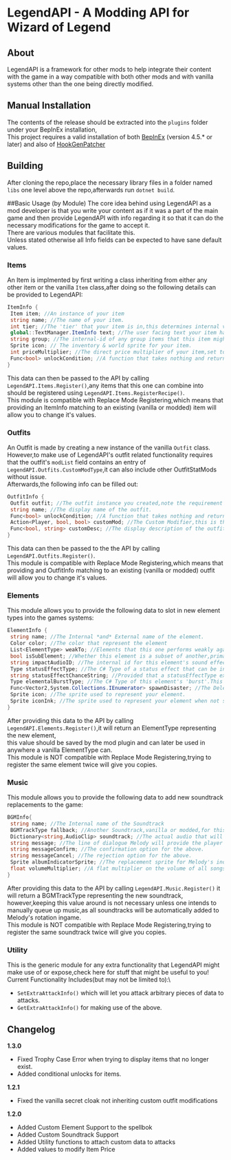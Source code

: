 # LegendAPI - A Modding API for Wizard of Legend

## About
LegendAPI is a framework for other mods to help integrate their content with the game in a way compatible with both other mods and with vanilla systems other than the one being directly modified.

## Manual Installation
The contents of the release should be extracted into the `plugins` folder under your BepInEx installation,\
This project requires a valid installation of both [BepInEx](https://github.com/BepInEx/BepInEx) (version 4.5.\* or later) and also of [HookGenPatcher](https://github.com/harbingerofme/Bepinex.Monomod.HookGenPatcher/)

## Building
After cloning the repo,place the necessary library files in a folder named `libs` one level above the repo,afterwards run `dotnet build`.

##Basic Usage (by Module)
The core idea behind using LegendAPI as a mod developer is that you write your content as if it was a part of the main game and then provide LegendAPI with info regarding it so that it can do the necessary modifications for the game to accept it.\
There are various modules that facilitate this.\
Unless stated otherwise all Info fields can be expected to have sane default values.

### Items
An Item is implmented by first writing a class inheriting from either any other item or the vanilla `Item` class,after doing so the following details can be provided to LegendAPI:
```csharp
ItemInfo {
 Item item; //An instance of your item
 string name; //The name of your item.
 int tier; //The 'tier' that your item is in,this determines internal values such as rarity and base price.
 global::TextManager.ItemInfo text; //The user facing text your item has,made up of it's internal-id,a display name and a description. 
 string group; //The internal-id of any group items that this item might belong to.
 Sprite icon; // The inventory & world sprite for your item.
 int priceMultiplier; //The direct price multiplier of your item,set to 0 to make it free.
 Func<bool> unlockCondition; //A function that takes nothing and returns a bool,this delegate will be called to decide whether the item is eligible for sale at the Plaza's Item Shop. It can either check another condition or return false for fully custom unlocks.
}
```
This data can then be passed to the API by calling `LegendAPI.Items.Register()`,any items that this one can combine into should be registered using `LegendAPI.Items.RegisterRecipe()`.\
This module is compatible with Replace Mode Registering,which means that providing an ItemInfo matching to an existing (vanilla or modded) item will allow you to change it's values.

### Outfits
An Outfit is made by creating a new instance of the vanilla `Outfit` class. However,to make use of LegendAPI's outfit related functionality requires that the outfit's `modList` field contains an entry of `LegendAPI.Outfits.CustomModType`,it can also include other OutfitStatMods without issue.\
Afterwards,the following info can be filled out:
```csharp
OutfitInfo {
 Outfit outfit; //The outfit instance you created,note the requirement of a CustomModType entry mentioned above.
 string name; //The display name of the outfit.
 Func<bool> unlockCondition; //A function that takes nothing and returns a bool,provided that the outfit isn't unlocked by default(a field in the Outfit class),this delegate will be called to decide whether the player has earned the outfit.
 Action<Player, bool, bool> customMod; //The Custom Modifier,this is the workhorse that weaves your custom outfit effects into being,this delegate takes,in order,the player in question,whether the effect is being turned on or off and if it's being called due to a change in outfits or otherwise.
 Func<bool, string> customDesc; //The display description of the outfit's abilities,it is provided as a delegate to take advantage of live shifts in values,the input of the delegate refers to whether it's being displayed in a context where providing stat numbers is appropriate
}
```
This data can then be passed to the the API by calling `LegendAPI.Outfits.Register()`.\
This module is compatible with Replace Mode Registering,which means that providing and OutfitInfo matching to an existing (vanilla or modded) outfit will allow you to change it's values.

### Elements
This module allows you to provide the following data to slot in new element types into the games systems:
```csharp
ElementInfo {
 string name; //The Internal *and* External name of the element.
 Color color; //The color that represent the element
 List<ElementType> weakTo; //Elements that this one performs weakly against.
 bool isSubElement; //Whether this element is a subset of another,primary,element. It should be noted that the game expects all damage to be dealt in the form of a primary element.
 string impactAudioID; //The internal id for this element's sound effect.
 Type statusEffectType; //The C# Type of a status effect that can be inflicted by this element,leave empty if no such exists.
 string statusEffectChanceString; //Provided that a statusEffectType exists,this will be the key that will be added to attacks to represent it,can be left empty to use a default value.
 Type elementalBurstType; //The C# Type of this element's 'burst'.This is an explosion or blast that will be used by many effects in the game,can be left empty if such compatibility is not desired.
 Func<Vector2,System.Collections.IEnumerator> spawnDisaster; //The Delegate that gets called to represent this element in the Catastrophic Codex,it is treated as a coroutine that takes a position to spawn the effect at,can be left empty if such compatibility is not desired.
 Sprite icon; //The sprite used to represent your element.
 Sprite iconInk; //The sprite used to represent your element when not selected.
}
```
After providing this data to the API by calling `LegendAPI.Elements.Register()`,it will return an ElementType representing the new element,\
this value should be saved by the mod plugin and can later be used in anywhere a vanilla ElementType can.\
This module is NOT compatible with Replace Mode Registering,trying to register the same element twice will give you copies.

### Music
This module allows you to provide the following data to add new soundtrack replacements to the game:
```csharp
BGMInfo{
 string name; //The Internal name of the Soundtrack
 BGMTrackType fallback; //Another Soundtrack,vanilla or modded,for this replacer to fallback to when it is missing a requested song.
 Dictionary<string,AudioClip> soundtrack; //The actual audio that will be played for a given song name/id.
 string message; //The line of dialogue Melody will provide the player in regards to this soundtack.
 string messageConfirm; //The confirmation option for the above.
 string messageCancel; //The rejection option for the above.
 Sprite albumIndicatorSprite; //The replacement sprite for Melody's indicator ribbon.
 float volumeMultiplier; //A flat multiplier on the volume of all songs played from this soundtrack
}
```
After providing this data to the API by calling `LegendAPI.Music.Register()` it will return a BGMTrackType representing the new soundtrack,\
however,keeping this value around is not necessary unless one intends to manually queue up music,as all soundtracks will be automatically added to Melody's rotation ingame.\
This module is NOT compatible with Replace Mode Registering,trying to register the same soundtrack twice will give you copies.

### Utility
This is the generic module for any extra functionality that LegendAPI might make use of or expose,check here for stuff that might be useful to you!\
Current Functionality Includes(but may not be limited to):\
+ `SetExtraAttackInfo()` which will let you attack arbitrary pieces of data to attacks.
+ `GetExtraAttackInfo()` for making use of the above.

## Changelog
  **1.3.0**
   * Fixed Trophy Case Error when trying to display items that no longer exist.
   * Added conditional unlocks for items.
  
  **1.2.1**
   * Fixed the vanilla secret cloak not inheriting custom outfit modifications

  **1.2.0**
   * Added Custom Element Support to the spellbok
   * Added Custom Soundtrack Support 
   * Added Utility functions to attach custom data to attacks
   * Added values to modify Item Price
